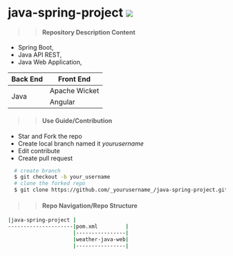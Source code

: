 # java-spring-project <a target="_blank" href="https://github.com/geoffreylgv/java-spring-project"><img src="https://img.shields.io/github/last-commit/geoffreylgv/java-spring-project" /></a>
>> #### Repository Description Content
  +  Spring Boot, 
  +  Java API REST, 
  +  Java Web Application, 
  <table>
  <thead>
    <th>Back End</th>
    <th> Front End</th>
  </thead>
  <tbody>
    <tr>
      <td rowspan="2">Java</td>
      <td>Apache Wicket</td>
    </tr>
    <tr>
      <td>Angular</td>
    </tr>
  </table>


>> #### Use Guide/Contribution
- Star and Fork the repo
- Create local branch named it <i>yourusername</i>
- Edit contribute
- Create pull request

```bash
  # create branch
  $ git checkout -b your_username
  # clone the forked repo
  $ git clone https://github.com/_yourusername_/java-spring-project.git
```


>> #### Repo Navigation/Repo Structure

```bash
|java-spring-project |
---------------------|pom.xml         |
                     |----------------|
                     |weather-java-web|
                     |----------------|
```                                      
   
